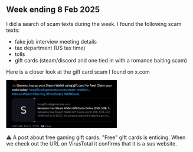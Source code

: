 ## Week ending 8 Feb 2025

I did a search of scam texts during the week. I found the following scam texts:
- fake job interview meeting details
- tax department (US tax time)
- tolls
- gift cards (steam/discord and one tied in with a romance baiting scam)

Here is a closer look at the gift card scam I found on x.com

<img
src="https://github.com/thequietlife/phishing-analysis/blob/65614cd1aafeb8d81cb2539d233e3cbf81899050/images/steam%20gift%20card.png"
alt="post found on x/twitter about free gift cards" width="300"/>

⚠️ A post about free gaming gift cards. "Free" gift cards is enticing. When we check out the URL on VirusTotal it confirms that it is a sus website.



